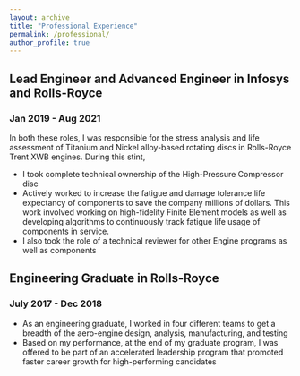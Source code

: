 ```yaml
---
layout: archive
title: "Professional Experience"
permalink: /professional/
author_profile: true
---
```


## Lead Engineer and Advanced Engineer in Infosys and Rolls-Royce
### Jan 2019 - Aug 2021
In both these roles, I was responsible for the stress analysis and life assessment of Titanium and Nickel alloy-based rotating discs in Rolls-Royce Trent XWB engines. During this stint,
* I took complete technical ownership of the High-Pressure Compressor disc
* Actively worked to increase the fatigue and damage tolerance life expectancy of components to save the company millions of dollars. This work involved working on high-fidelity Finite Element models as well as developing algorithms to continuously track fatigue life usage of components in service. 
* I also took the role of a technical reviewer for other Engine programs as well as components


## Engineering Graduate in Rolls-Royce
### July 2017 - Dec 2018
* As an engineering graduate, I worked in four different teams to get a breadth of the aero-engine design, analysis, manufacturing, and testing
* Based on my performance, at the end of my graduate program, I was offered to be part of an accelerated leadership program that promoted faster career growth for high-performing candidates